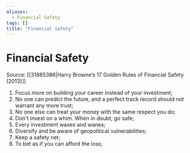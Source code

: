 ```yaml
---
aliases:
  - Financial Safety
tags: []
title: "Financial Safety"
---
```


# Financial Safety

Source: [[31885386|Harry Browne’s 17 Golden Rules of Financial Safety (2013)]]

1. Focus more on building your career instead of your investment;
2. No one can predict the future, and a perfect track record should not warrant any more trust;
3. No one else can treat your money with the same respect you do;
4. Don't invest on a whim. When in doubt, go safe;
5. Every investment waxes and wanes;
6. Diversify and be aware of geopolitical vulnerabilities;
7. Keep a safety net;
8. To bet as if you can afford the loss;